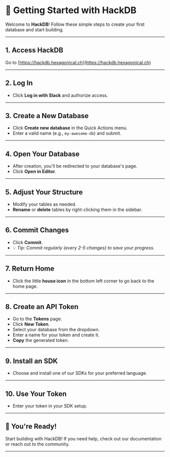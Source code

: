 # 🚀 Getting Started with HackDB

Welcome to **HackDB**! Follow these simple steps to create your first database and start building.

---

## 1. Access HackDB

Go to [https://hackdb.hexagonical.ch](https://hackdb.hexagonical.ch)

---

## 2. Log In

- Click **Log in with Slack** and authorize access.

---

## 3. Create a New Database

- Click **Create new database** in the Quick Actions menu.
- Enter a valid name (e.g., `my-awesome-db`) and submit.

---

## 4. Open Your Database

- After creation, you'll be redirected to your database's page.
- Click **Open in Editor**.

---

## 5. Adjust Your Structure

- Modify your tables as needed.
- **Rename** or **delete** tables by right-clicking them in the sidebar.

---

## 6. Commit Changes

- Click **Commit**.
- 💡 *Tip: Commit regularly (every 2-5 changes) to save your progress.*

---

## 7. Return Home

- Click the little **house icon** in the bottom left corner to go back to the home page.

---

## 8. Create an API Token

- Go to the **Tokens** page.
- Click **New Token**.
- Select your database from the dropdown.
- Enter a name for your token and create it.
- **Copy** the generated token.

---

## 9. Install an SDK

- Choose and install one of our SDKs for your preferred language.

---

## 10. Use Your Token

- Enter your token in your SDK setup.

---

## 🎉 You're Ready!

Start building with HackDB! If you need help, check out our documentation or reach out to the community.

---
